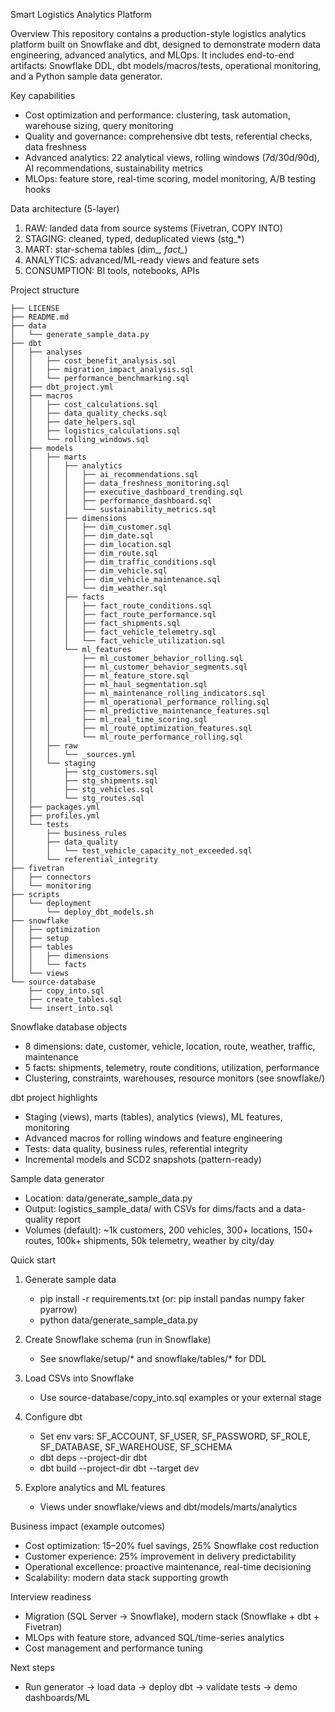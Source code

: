 Smart Logistics Analytics Platform

Overview
This repository contains a production-style logistics analytics platform built on Snowflake and dbt, designed to demonstrate modern data engineering, advanced analytics, and MLOps. It includes end-to-end artifacts: Snowflake DDL, dbt models/macros/tests, operational monitoring, and a Python sample data generator.

Key capabilities
- Cost optimization and performance: clustering, task automation, warehouse sizing, query monitoring
- Quality and governance: comprehensive dbt tests, referential checks, data freshness
- Advanced analytics: 22 analytical views, rolling windows (7d/30d/90d), AI recommendations, sustainability metrics
- MLOps: feature store, real-time scoring, model monitoring, A/B testing hooks

Data architecture (5-layer)
1) RAW: landed data from source systems (Fivetran, COPY INTO)
2) STAGING: cleaned, typed, deduplicated views (stg_*)
3) MART: star-schema tables (dim_*, fact_*)
4) ANALYTICS: advanced/ML-ready views and feature sets
5) CONSUMPTION: BI tools, notebooks, APIs

Project structure
```text
├── LICENSE
├── README.md
├── data
│   └── generate_sample_data.py
├── dbt
│   ├── analyses
│   │   ├── cost_benefit_analysis.sql
│   │   ├── migration_impact_analysis.sql
│   │   └── performance_benchmarking.sql
│   ├── dbt_project.yml
│   ├── macros
│   │   ├── cost_calculations.sql
│   │   ├── data_quality_checks.sql
│   │   ├── date_helpers.sql
│   │   ├── logistics_calculations.sql
│   │   └── rolling_windows.sql
│   ├── models
│   │   ├── marts
│   │   │   ├── analytics
│   │   │   │   ├── ai_recommendations.sql
│   │   │   │   ├── data_freshness_monitoring.sql
│   │   │   │   ├── executive_dashboard_trending.sql
│   │   │   │   ├── performance_dashboard.sql
│   │   │   │   └── sustainability_metrics.sql
│   │   │   ├── dimensions
│   │   │   │   ├── dim_customer.sql
│   │   │   │   ├── dim_date.sql
│   │   │   │   ├── dim_location.sql
│   │   │   │   ├── dim_route.sql
│   │   │   │   ├── dim_traffic_conditions.sql
│   │   │   │   ├── dim_vehicle.sql
│   │   │   │   ├── dim_vehicle_maintenance.sql
│   │   │   │   └── dim_weather.sql
│   │   │   ├── facts
│   │   │   │   ├── fact_route_conditions.sql
│   │   │   │   ├── fact_route_performance.sql
│   │   │   │   ├── fact_shipments.sql
│   │   │   │   ├── fact_vehicle_telemetry.sql
│   │   │   │   └── fact_vehicle_utilization.sql
│   │   │   └── ml_features
│   │   │       ├── ml_customer_behavior_rolling.sql
│   │   │       ├── ml_customer_behavior_segments.sql
│   │   │       ├── ml_feature_store.sql
│   │   │       ├── ml_haul_segmentation.sql
│   │   │       ├── ml_maintenance_rolling_indicators.sql
│   │   │       ├── ml_operational_performance_rolling.sql
│   │   │       ├── ml_predictive_maintenance_features.sql
│   │   │       ├── ml_real_time_scoring.sql
│   │   │       ├── ml_route_optimization_features.sql
│   │   │       └── ml_route_performance_rolling.sql
│   │   ├── raw
│   │   │   └── _sources.yml
│   │   └── staging
│   │       ├── stg_customers.sql
│   │       ├── stg_shipments.sql
│   │       ├── stg_vehicles.sql
│   │       └── stg_routes.sql
│   ├── packages.yml
│   ├── profiles.yml
│   └── tests
│       ├── business_rules
│       ├── data_quality
│       │   └── test_vehicle_capacity_not_exceeded.sql
│       └── referential_integrity
├── fivetran
│   ├── connectors
│   └── monitoring
├── scripts
│   └── deployment
│       └── deploy_dbt_models.sh
├── snowflake
│   ├── optimization
│   ├── setup
│   ├── tables
│   │   ├── dimensions
│   │   └── facts
│   └── views
└── source-database
    ├── copy_into.sql
    ├── create_tables.sql
    └── insert_into.sql
```

Snowflake database objects
- 8 dimensions: date, customer, vehicle, location, route, weather, traffic, maintenance
- 5 facts: shipments, telemetry, route conditions, utilization, performance
- Clustering, constraints, warehouses, resource monitors (see snowflake/)

dbt project highlights
- Staging (views), marts (tables), analytics (views), ML features, monitoring
- Advanced macros for rolling windows and feature engineering
- Tests: data quality, business rules, referential integrity
- Incremental models and SCD2 snapshots (pattern-ready)

Sample data generator
- Location: data/generate_sample_data.py
- Output: logistics_sample_data/ with CSVs for dims/facts and a data-quality report
- Volumes (default): ~1k customers, 200 vehicles, 300+ locations, 150+ routes, 100k+ shipments, 50k telemetry, weather by city/day

Quick start
1) Generate sample data
   - pip install -r requirements.txt (or: pip install pandas numpy faker pyarrow)
   - python data/generate_sample_data.py

2) Create Snowflake schema (run in Snowflake)
   - See snowflake/setup/* and snowflake/tables/* for DDL

3) Load CSVs into Snowflake
   - Use source-database/copy_into.sql examples or your external stage

4) Configure dbt
   - Set env vars: SF_ACCOUNT, SF_USER, SF_PASSWORD, SF_ROLE, SF_DATABASE, SF_WAREHOUSE, SF_SCHEMA
   - dbt deps --project-dir dbt
   - dbt build --project-dir dbt --target dev

5) Explore analytics and ML features
   - Views under snowflake/views and dbt/models/marts/analytics

Business impact (example outcomes)
- Cost optimization: 15–20% fuel savings, 25% Snowflake cost reduction
- Customer experience: 25% improvement in delivery predictability
- Operational excellence: proactive maintenance, real-time decisioning
- Scalability: modern data stack supporting growth

Interview readiness
- Migration (SQL Server → Snowflake), modern stack (Snowflake + dbt + Fivetran)
- MLOps with feature store, advanced SQL/time-series analytics
- Cost management and performance tuning

Next steps
- Run generator → load data → deploy dbt → validate tests → demo dashboards/ML